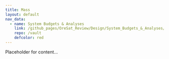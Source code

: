 ```yaml
---
title: Mass
layout: default
nav_data:
  - name: System Budgets & Analyses
    link: /github_pages/OreSat_Review/Design/System_Budgets_&_Analyses/
    repo: /vault
    defcolor: red
---
```



Placeholder for content...

